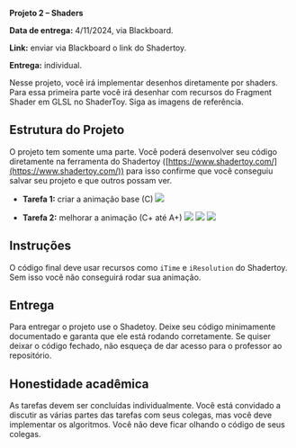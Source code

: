 
**Projeto 2 – Shaders**

**Data de entrega:** 4/11/2024, via Blackboard.

**Link:** enviar via Blackboard o link do Shadertoy.

**Entrega:** individual.

Nesse projeto, você irá implementar desenhos diretamente por shaders. Para essa primeira parte você irá desenhar com recursos do Fragment Shader em GLSL no ShaderToy. Siga as imagens de referência.


## Estrutura do Projeto

O projeto tem somente uma parte. Você poderá desenvolver seu código diretamente na ferramenta do Shadertoy ([https://www.shadertoy.com/](https://www.shadertoy.com/)) para isso confirme que você conseguiu salvar seu projeto e que outros possam ver.

* **Tarefa 1:** criar a animação base (C)
![](imagens/Media2.gif) 

* **Tarefa 2:** melhorar a animação (C+ até A+)
![](imagens/Media3.gif)
![](imagens/Media4.gif)
![](imagens/Media5.gif)


## Instruções

O código final deve usar recursos como `iTime` e `iResolution` do Shadertoy. Sem isso você não conseguirá rodar sua animação.


## Entrega

Para entregar o projeto use o Shadetoy. Deixe seu código minimamente documentado e garanta que ele está rodando corretamente. Se quiser deixar o código fechado, não esqueça de dar acesso para o professor ao repositório.


## Honestidade acadêmica

As tarefas devem ser concluídas individualmente. Você está convidado a discutir as várias partes das tarefas com seus colegas, mas você deve implementar os algoritmos. Você não deve ficar olhando o código de seus colegas.
